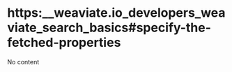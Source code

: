 # https:\_\_weaviate.io_developers_weaviate_search_basics#specify-the-fetched-properties

No content

